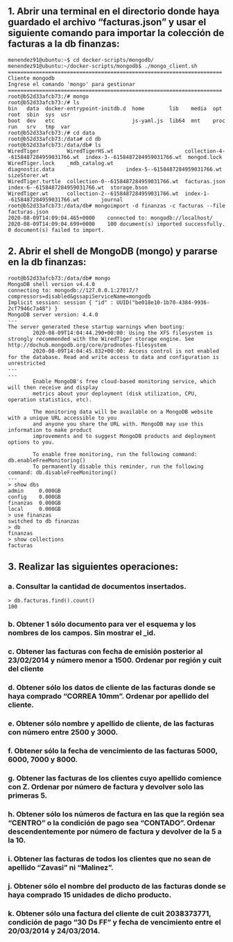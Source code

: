 ## 1. Abrir una terminal en el directorio donde haya guardado el archivo “facturas.json” y usar el siguiente comando para importar la colección de facturas a la db finanzas:

```
menendez91@ubuntu:~$ cd docker-scripts/mongodb/
menendez91@ubuntu:~/docker-scripts/mongodb$ ./mongo_client.sh 
=====================================================================
Cliente mongodb
Ingrese el comando 'mongo' para gestionar
=====================================================================
root@b52d33afcb73:/# mongo
root@b52d33afcb73:/# ls   
bin   data  docker-entrypoint-initdb.d  home        lib    media  opt   root  sbin  sys  usr
boot  dev   etc                         js-yaml.js  lib64  mnt    proc  run   srv   tmp  var
root@b52d33afcb73:/# cd data
root@b52d33afcb73:/data# cd db
root@b52d33afcb73:/data/db# ls
WiredTiger         WiredTigerHS.wt                       collection-4--6158487284959031766.wt  index-3--6158487284959031766.wt  mongod.lock
WiredTiger.lock    _mdb_catalog.wt                       diagnostic.data                       index-5--6158487284959031766.wt  sizeStorer.wt
WiredTiger.turtle  collection-0--6158487284959031766.wt  facturas.json                         index-6--6158487284959031766.wt  storage.bson
WiredTiger.wt      collection-2--6158487284959031766.wt  index-1--6158487284959031766.wt       journal
root@b52d33afcb73:/data/db# mongoimport -d finanzas -c facturas --file facturas.json
2020-08-09T14:09:04.465+0000	connected to: mongodb://localhost/
2020-08-09T14:09:04.699+0000	100 document(s) imported successfully. 0 document(s) failed to import.
```
## 2. Abrir el shell de MongoDB (mongo) y pararse en la db finanzas:

```
root@b52d33afcb73:/data/db# mongo
MongoDB shell version v4.4.0
connecting to: mongodb://127.0.0.1:27017/?compressors=disabled&gssapiServiceName=mongodb
Implicit session: session { "id" : UUID("be018e10-1b70-4384-9936-2cf7946c7a48") }
MongoDB server version: 4.4.0
---
The server generated these startup warnings when booting: 
        2020-08-09T14:04:44.290+00:00: Using the XFS filesystem is strongly recommended with the WiredTiger storage engine. See http://dochub.mongodb.org/core/prodnotes-filesystem
        2020-08-09T14:04:45.832+00:00: Access control is not enabled for the database. Read and write access to data and configuration is unrestricted
---
---
        Enable MongoDB's free cloud-based monitoring service, which will then receive and display
        metrics about your deployment (disk utilization, CPU, operation statistics, etc).

        The monitoring data will be available on a MongoDB website with a unique URL accessible to you
        and anyone you share the URL with. MongoDB may use this information to make product
        improvements and to suggest MongoDB products and deployment options to you.

        To enable free monitoring, run the following command: db.enableFreeMonitoring()
        To permanently disable this reminder, run the following command: db.disableFreeMonitoring()
---
> show dbs
admin     0.000GB
config    0.000GB
finanzas  0.000GB
local     0.000GB
> use finanzas
switched to db finanzas
> db
finanzas
> show collections
facturas

```

## 3. Realizar las siguientes operaciones:

### a. Consultar la cantidad de documentos insertados.

```
> db.facturas.find().count()
100
```

### b. Obtener 1 sólo documento para ver el esquema y los nombres de los campos. Sin mostrar el _id.
### c. Obtener las facturas con fecha de emisión posterior al 23/02/2014 y número menor a 1500. Ordenar por región y cuit del cliente
### d. Obtener sólo los datos de cliente de las facturas donde se haya comprado “CORREA 10mm”. Ordenar por apellido del cliente.
### e. Obtener sólo nombre y apellido de cliente, de las facturas con número entre 2500 y 3000.
### f. Obtener sólo la fecha de vencimiento de las facturas 5000, 6000, 7000 y 8000.
### g. Obtener las facturas de los clientes cuyo apellido comience con Z. Ordenar por número de factura y devolver solo las primeras 5.
### h. Obtener sólo los números de factura en las que la región sea “CENTRO” o la condición de pago sea “CONTADO”. Ordenar descendentemente por número de factura y devolver de la 5 a la 10.
### i. Obtener las facturas de todos los clientes que no sean de apellido “Zavasi” ni “Malinez”.
### j. Obtener sólo el nombre del producto de las facturas donde se haya comprado 15 unidades de dicho producto.
### k. Obtener sólo una factura del cliente de cuit 2038373771, condición de pago “30 Ds FF” y fecha de vencimiento entre el 20/03/2014 y 24/03/2014.
